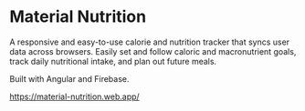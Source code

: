 # Material Nutrition
A responsive and easy-to-use calorie and nutrition tracker that syncs user data across browsers. Easily set and follow caloric and macronutrient goals, track daily nutritional intake, and plan out future meals. 

Built with Angular and Firebase.

https://material-nutrition.web.app/
